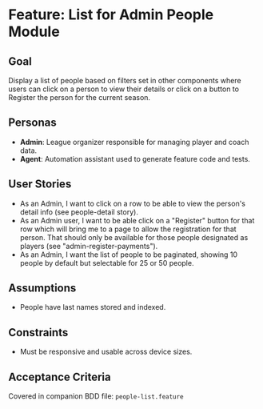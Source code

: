 # Feature: List for Admin People Module

## Goal

Display a list of people based on filters set in other components where users can click on a person to view their details or click on a button to Register the person for the current season.

## Personas

- **Admin**: League organizer responsible for managing player and coach data.
- **Agent**: Automation assistant used to generate feature code and tests.

## User Stories

- As an Admin, I want to click on a row to be able to view the person's detail info (see people-detail story).
- As an Admin user, I want to be able click on a "Register" button for that row which will bring me to a page to allow the registration for that person. That should only be available for those people designated as players (see "admin-register-payments").
- As an Admin, I want the list of people to be paginated, showing 10 people by default but selectable for 25 or 50 people.

## Assumptions

- People have last names stored and indexed.

## Constraints

- Must be responsive and usable across device sizes.

## Acceptance Criteria

Covered in companion BDD file: `people-list.feature`
